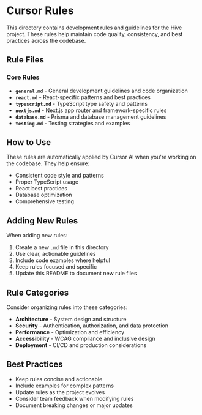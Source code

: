 # Cursor Rules

This directory contains development rules and guidelines for the Hive project. These rules help maintain code quality, consistency, and best practices across the codebase.

## Rule Files

### Core Rules
- **`general.md`** - General development guidelines and code organization
- **`react.md`** - React-specific patterns and best practices
- **`typescript.md`** - TypeScript type safety and patterns
- **`nextjs.md`** - Next.js app router and framework-specific rules
- **`database.md`** - Prisma and database management guidelines
- **`testing.md`** - Testing strategies and examples

## How to Use

These rules are automatically applied by Cursor AI when you're working on the codebase. They help ensure:

- Consistent code style and patterns
- Proper TypeScript usage
- React best practices
- Database optimization
- Comprehensive testing

## Adding New Rules

When adding new rules:

1. Create a new `.md` file in this directory
2. Use clear, actionable guidelines
3. Include code examples where helpful
4. Keep rules focused and specific
5. Update this README to document new rule files

## Rule Categories

Consider organizing rules into these categories:
- **Architecture** - System design and structure
- **Security** - Authentication, authorization, and data protection
- **Performance** - Optimization and efficiency
- **Accessibility** - WCAG compliance and inclusive design
- **Deployment** - CI/CD and production considerations

## Best Practices

- Keep rules concise and actionable
- Include examples for complex patterns
- Update rules as the project evolves
- Consider team feedback when modifying rules
- Document breaking changes or major updates 